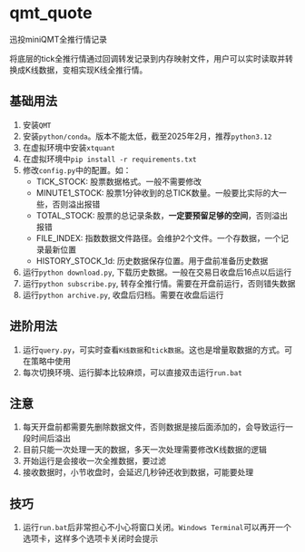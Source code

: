 # qmt_quote

迅投miniQMT全推行情记录

将底层的tick全推行情通过回调转发记录到内存映射文件，用户可以实时读取并转换成K线数据，变相实现K线全推行情。

## 基础用法

1. 安装`QMT`
2. 安装`python/conda`。版本不能太低，截至2025年2月，推荐`python3.12`
3. 在虚拟环境中安装`xtquant`
4. 在虚拟环境中`pip install -r requirements.txt`
5. 修改`config.py`中的配置。如：
    - TICK_STOCK: 股票数据格式。一般不需要修改
    - MINUTE1_STOCK: 股票1分钟收到的总TICK数量。一般要比实际的大一些，否则溢出报错
    - TOTAL_STOCK: 股票的总记录条数，**一定要预留足够的空间**，否则溢出报错
    - FILE_INDEX: 指数数据文件路径。会维护2个文件。一个存数据，一个记录最新位置
    - HISTORY_STOCK_1d: 历史数据保存位置。用于盘前准备历史数据
6. 运行`python download.py`, 下载历史数据。一般在交易日收盘后16点以后运行
7. 运行`python subscribe.py`, 转存全推行情。需要在开盘前运行，否则错失数据
8. 运行`python archive.py`, 收盘后归档。需要在收盘后运行

## 进阶用法

1. 运行`query.py`，可实时查看`K线数据`和`tick数据`。这也是增量取数据的方式。可在策略中使用
2. 每次切换环境、运行脚本比较麻烦，可以直接双击运行`run.bat`

## 注意

1. 每天开盘前都需要先删除数据文件，否则数据是接后面添加的，会导致运行一段时间后溢出
2. 目前只能一次处理一天的数据，多天一次处理需要修改K线数据的逻辑
3. 开始运行是会接收一次全推数据，要过滤
4. 接收数据时，小节收盘时，会延迟几秒钟还收到数据，可能要处理

## 技巧

1. 运行`run.bat`后非常担心不小心将窗口关闭。`Windows Terminal`可以再开一个选项卡，这样多个选项卡关闭时会提示
